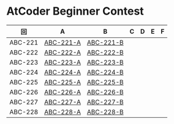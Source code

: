# AtCoder Beginner Contest

| 回 | A | B | C | D | E | F |
|:---:|:---:|:---:|:---:|:---:|:---:|:---:|
| ABC-221 | [ABC-221-A](ABC-221-A.py) | [ABC-221-B](ABC-221-B.py) |  |  |  |  |
| ABC-222 | [ABC-222-A](ABC-222-A.py) | [ABC-222-B](ABC-222-B.py) |  |  |  |  |
| ABC-223 | [ABC-223-A](ABC-223-A.py) | [ABC-223-B](ABC-223-B.py) |  |  |  |  |
| ABC-224 | [ABC-224-A](ABC-224-A.py) | [ABC-224-B](ABC-224-B.py) |  |  |  |  |
| ABC-225 | [ABC-225-A](ABC-225-A.py) | [ABC-225-B](ABC-225-B.py) |  |  |  |  |
| ABC-226 | [ABC-226-A](ABC-226-A.py) | [ABC-226-B](ABC-226-B.py) |  |  |  |  |
| ABC-227 | [ABC-227-A](ABC-227-A.py) | [ABC-227-B](ABC-227-B.py) |  |  |  |  |
| ABC-228 | [ABC-228-A](ABC-228-A.py) | [ABC-228-B](ABC-228-B.py) |  |  |  |  |
